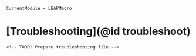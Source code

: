 ```@meta
CurrentModule = LEAPMacro
```

# [Troubleshooting](@id troubleshoot)
```@raw html
<!-- TODO: Prepare troubleshooting file -->
```